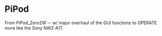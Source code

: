 # PiPod
From PiPod_Zero2W -- w/ major overhaul of the GUI functions to OPERATE more like the Sony NWZ-A17.

